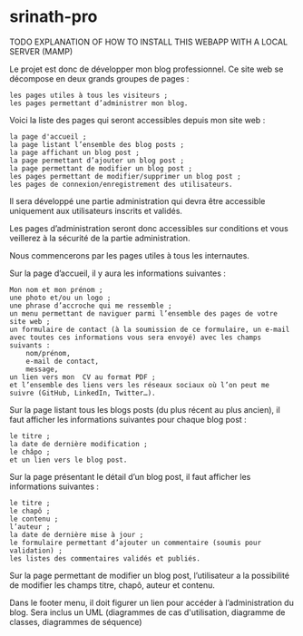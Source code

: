 # srinath-pro
TODO 
EXPLANATION OF HOW TO INSTALL THIS WEBAPP WITH A LOCAL SERVER (MAMP)


Le projet est donc de développer mon blog professionnel. Ce site web se décompose en deux grands groupes de pages :

    les pages utiles à tous les visiteurs ;
    les pages permettant d’administrer mon blog.

Voici la liste des pages qui seront accessibles depuis mon site web :

    la page d'accueil ;
    la page listant l’ensemble des blog posts ;
    la page affichant un blog post ;
    la page permettant d’ajouter un blog post ;
    la page permettant de modifier un blog post ;
    les pages permettant de modifier/supprimer un blog post ;
    les pages de connexion/enregistrement des utilisateurs.

Il sera développé une partie administration qui devra être accessible uniquement aux utilisateurs inscrits et validés.

Les pages d’administration seront donc accessibles sur conditions et vous veillerez à la sécurité de la partie administration.

Nous commencerons par les pages utiles à tous les internautes.

Sur la page d’accueil, il y aura les informations suivantes :

    Mon nom et mon prénom ;
    une photo et/ou un logo ;
    une phrase d’accroche qui me ressemble ;
    un menu permettant de naviguer parmi l’ensemble des pages de votre site web ;
    un formulaire de contact (à la soumission de ce formulaire, un e-mail avec toutes ces informations vous sera envoyé) avec les champs suivants :
        nom/prénom,
        e-mail de contact,
        message,
    un lien vers mon  CV au format PDF ;
    et l’ensemble des liens vers les réseaux sociaux où l’on peut me  suivre (GitHub, LinkedIn, Twitter…).

Sur la page listant tous les blogs posts (du plus récent au plus ancien), il faut afficher les informations suivantes pour chaque blog post :

    le titre ;
    la date de dernière modification ;
    le châpo ;
    et un lien vers le blog post.

Sur la page présentant le détail d’un blog post, il faut afficher les informations suivantes :

    le titre ;
    le chapô ;
    le contenu ;
    l’auteur ;
    la date de dernière mise à jour ;
    le formulaire permettant d’ajouter un commentaire (soumis pour validation) ;
    les listes des commentaires validés et publiés.

Sur la page permettant de modifier un blog post, l’utilisateur a la possibilité de modifier les champs titre, chapô, auteur et contenu.

Dans le footer menu, il doit figurer un lien pour accéder à l’administration du blog.
Sera inclus un UML (diagrammes de cas d'utilisation, diagramme de classes, diagrammes de séquence)

